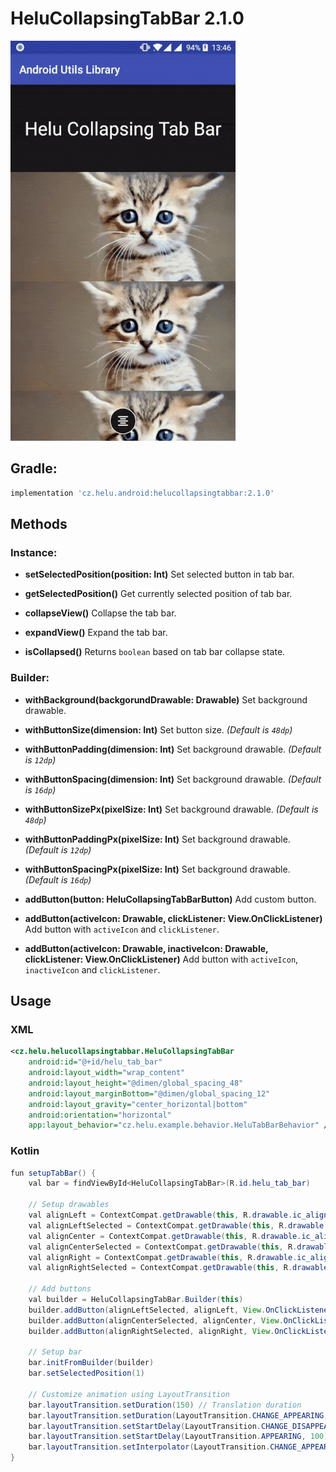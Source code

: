 # HeluCollapsingTabBar 2.1.0
![Alt text](./extras/HeluCollapsingTabBar.gif?raw=true "HeluCollapsingTabBar")


## Gradle:
```groovy
implementation 'cz.helu.android:helucollapsingtabbar:2.1.0'
```

## Methods


### Instance:
* **setSelectedPosition(position: Int)**
  Set selected button in tab bar.
  
* **getSelectedPosition()**
  Get currently selected position of tab bar.
  
* **collapseView()**
  Collapse the tab bar.
  
* **expandView()**
  Expand the tab bar.
  
* **isCollapsed()**
  Returns ``boolean`` based on tab bar collapse state.


### Builder:
* **withBackground(backgorundDrawable: Drawable)**
  Set background drawable.
  
* **withButtonSize(dimension: Int)**
  Set button size.
  *(Default is ```48dp```)*
  
* **withButtonPadding(dimension: Int)**
  Set background drawable.
  *(Default is ```12dp```)*
  
* **withButtonSpacing(dimension: Int)**
  Set background drawable.
  *(Default is ```16dp```)*
    
* **withButtonSizePx(pixelSize: Int)**
  Set background drawable.
  *(Default is ```48dp```)*
  
* **withButtonPaddingPx(pixelSize: Int)**
  Set background drawable.
  *(Default is ```12dp```)*
  
* **withButtonSpacingPx(pixelSize: Int)**
  Set background drawable.
  *(Default is ```16dp```)*
  
* **addButton(button: HeluCollapsingTabBarButton)**
  Add custom button.
  
* **addButton(activeIcon: Drawable, clickListener: View.OnClickListener)**
  Add button with ``activeIcon`` and ``clickListener``.
  
* **addButton(activeIcon: Drawable, inactiveIcon: Drawable, clickListener: View.OnClickListener)**
  Add button with ``activeIcon``, ``inactiveIcon`` and ``clickListener``.



## Usage

### XML
```xml
<cz.helu.helucollapsingtabbar.HeluCollapsingTabBar
	android:id="@+id/helu_tab_bar"
	android:layout_width="wrap_content"
	android:layout_height="@dimen/global_spacing_48"
	android:layout_marginBottom="@dimen/global_spacing_12"
	android:layout_gravity="center_horizontal|bottom"
	android:orientation="horizontal"
	app:layout_behavior="cz.helu.example.behavior.HeluTabBarBehavior" />
```

### Kotlin
```java
fun setupTabBar() {
	val bar = findViewById<HeluCollapsingTabBar>(R.id.helu_tab_bar)

	// Setup drawables
	val alignLeft = ContextCompat.getDrawable(this, R.drawable.ic_align_left)!!
	val alignLeftSelected = ContextCompat.getDrawable(this, R.drawable.ic_align_left_selected)!!
	val alignCenter = ContextCompat.getDrawable(this, R.drawable.ic_align_center)!!
	val alignCenterSelected = ContextCompat.getDrawable(this, R.drawable.ic_align_center_selected)!!
	val alignRight = ContextCompat.getDrawable(this, R.drawable.ic_align_right)!!
	val alignRightSelected = ContextCompat.getDrawable(this, R.drawable.ic_align_right_selected)!!

	// Add buttons
	val builder = HeluCollapsingTabBar.Builder(this)
	builder.addButton(alignLeftSelected, alignLeft, View.OnClickListener { showToast("Left") })
	builder.addButton(alignCenterSelected, alignCenter, View.OnClickListener { showToast("Center") })
	builder.addButton(alignRightSelected, alignRight, View.OnClickListener { showToast("Right") })

	// Setup bar
	bar.initFromBuilder(builder)
	bar.setSelectedPosition(1)

	// Customize animation using LayoutTransition
	bar.layoutTransition.setDuration(150) // Translation duration
	bar.layoutTransition.setDuration(LayoutTransition.CHANGE_APPEARING, 200) // Translation duration
	bar.layoutTransition.setStartDelay(LayoutTransition.CHANGE_DISAPPEARING, 125) // Start Delay
	bar.layoutTransition.setStartDelay(LayoutTransition.APPEARING, 100) // Start Delay
	bar.layoutTransition.setInterpolator(LayoutTransition.CHANGE_APPEARING, OvershootInterpolator())
}
```